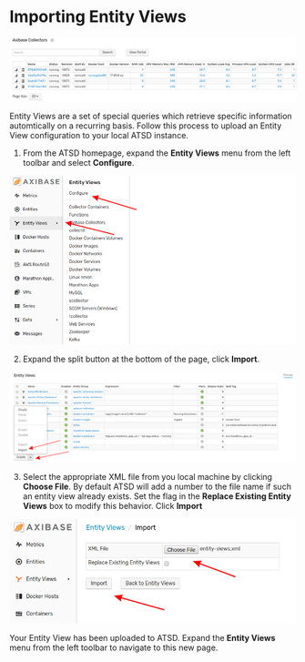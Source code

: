 # Importing Entity Views

![](images/entity-views.png)

Entity Views are a set of special queries which retrieve specific information automtically on a recurring basis. Follow this process to upload an Entity View configuration to your local ATSD instance.

1. From the ATSD homepage, expand the **Entity Views** menu from the left toolbar and select **Configure**.

![](images/portal-config-path.png)

2. Expand the split button at the bottom of the page, click **Import**.

![](images/import-evs.png)

3. Select the appropriate XML file from you local machine by clicking **Choose File**. By default ATSD will add a number to the file name if such an entity view already exists. Set the flag in the **Replace Existing Entity Views** box to modify this behavior. Click **Import**

![](images/import-page.png)

Your Entity View has been uploaded to ATSD. Expand the **Entity Views** menu from the left toolbar to navigate to this new page.
